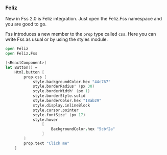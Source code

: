### Feliz

New in Fss 2.0 is Feliz integration.
Just open the Feliz.Fss namespace and you are good to go.

Fss introduces a new member to the `prop` type called `css`.
Here you can write Fss as usual or by using the styles module.

```fsharp
open Feliz
open Feliz.Fss

[<ReactComponent>]
let Button() =
    Html.button [
        prop.css [
            style.backgroundColor.hex "44c767"
            style.borderRadius' (px 30)
            style.borderWidth' (px 1)
            style.borderStyle.solid
            style.borderColor.hex "18ab29"
            style.display.inlineBlock
            style.cursor.pointer
            style.fontSize' (px 17)
            style.hover
                [
                    BackgroundColor.hex "5cbf2a"
                ]
        ]
        prop.text "Click me"
    ]
```